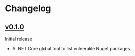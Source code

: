 # Changelog

## [v0.1.0]

Initial release

- A .NET Core global tool to list vulnerable Nuget packages

[v0.1.0]: https://github.com/fabiano/dotnet-ossindex/tree/v0.1.0
